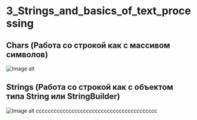 # 3_Strings_and_basics_of_text_processing
## Chars (Работа со строкой как с массивом символов)
![Image alt](https://github.com/TemaGarfield/screenshots/blob/master/Module_3_chars.PNG)
## Strings (Работа со строкой как с объектом типа String или StringBuilder)
![Image alt](https://github.com/TemaGarfield/screenshots/blob/master/Module_3_Strings.PNG)
ccccccccccccccccccccccccccccccccccccccccc
